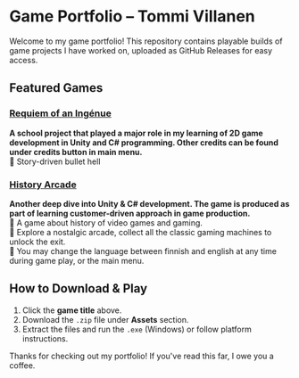 # Game Portfolio – Tommi Villanen  

Welcome to my game portfolio! This repository contains playable builds of game projects I have worked on, uploaded as GitHub Releases for easy access.  

## Featured Games  

### **[Requiem of an Ingénue](https://github.com/Discofeverss/TommiVillanen-GamePortfolio/releases/tag/requiem-of-an-ing%C3%A9nue-v.1.0)**  

 **A school project that played a major role in my learning of 2D game development in Unity and C# programming. Other credits can be found under credits button in main menu.**  
🔹 Story-driven bullet hell

### **[History Arcade](https://github.com/Discofeverss/TommiVillanen-GamePortfolio/releases/tag/history-arcade-v1.0.3)**  

 **Another deep dive into Unity & C# development. The game is produced as part of learning customer-driven approach in game production.**  
🔹 A game about history of video games and gaming.  
🔹 Explore a nostalgic arcade, collect all the classic gaming machines to unlock the exit.  
🔹 You may change the language between finnish and english at any time during game play, or the main menu.  

## How to Download & Play  
1. Click the **game title** above.  
2. Download the `.zip` file under **Assets** section.  
3. Extract the files and run the `.exe` (Windows) or follow platform instructions.  

Thanks for checking out my portfolio! If you've read this far, I owe you a coffee.

